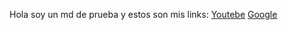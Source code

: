 Hola soy un md de prueba y estos son mis links:
[Youtebe](https://www.youtube.com)
[Google](https://www.google.com)